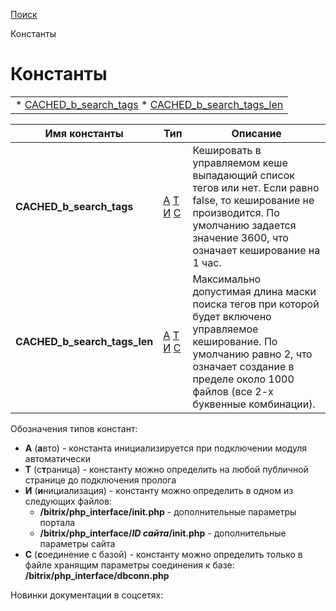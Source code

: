 [Поиск](/api_help/search/index.php)

Константы

Константы
=========

|  |
| --- |
| * [CACHED\_b\_search\_tags](#CACHED_b_search_tags) * [CACHED\_b\_search\_tags\_len](#CACHED_b_search_tags_len) |

| Имя константы | Тип | Описание |
| --- | --- | --- |
| **CACHED\_b\_search\_tags** | [А](#legend)  [Т](#legend)  [И](#legend)  [С](#legend) | Кешировать в управляемом кеше выпадающий список тегов или нет. Если равно false, то кеширование не производится. По умолчанию задается значение 3600, что означает кеширование на 1 час. |
| **CACHED\_b\_search\_tags\_len** | [А](#legend)  [Т](#legend)  [И](#legend)  [С](#legend) | Максимально допустимая длина маски поиска тегов при которой будет включено управляемое кеширование. По умолчанию равно 2, что означает создание в пределе около 1000 файлов (все 2-х буквенные комбинации). |

Обозначения типов констант:

* **А** (**а**вто) - константа инициализируется при подключении модуля автоматически
* **Т** (с**т**раница) - константу можно определить на любой публичной странице до подключения пролога
* **И** (**и**нициализация) - константу можно определить в одном из следующих файлов:
  + **/bitrix/php\_interface/init.php** - дополнительные параметры портала
  + **/bitrix/php\_interface/***ID сайта***/init.php** - дополнительные параметры сайта
* **С** (**с**оединение с базой) - константу можно определить только в файле хранящим параметры соединения к базе: **/bitrix/php\_interface/dbconn.php**

Новинки документации в соцсетях:
